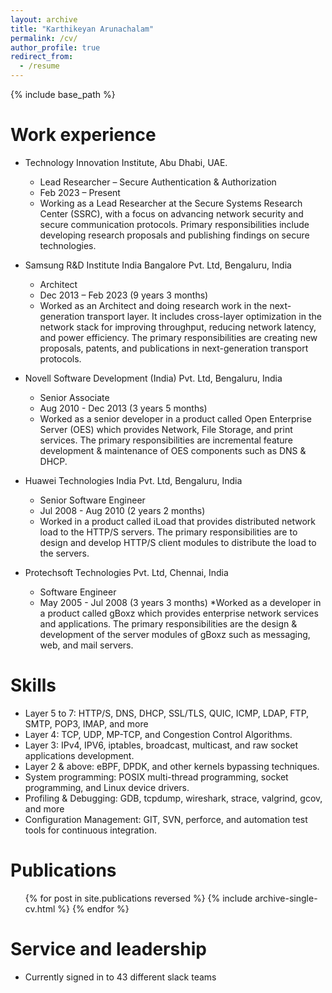 ```yaml
---
layout: archive
title: "Karthikeyan Arunachalam"
permalink: /cv/
author_profile: true
redirect_from:
  - /resume
---
```


{% include base_path %}


Work experience
======
* Technology Innovation Institute, Abu Dhabi, UAE.
  * Lead Researcher – Secure Authentication & Authorization
  * Feb 2023 – Present
  * Working as a Lead Researcher at the Secure Systems Research Center (SSRC), with a focus on advancing network security and secure communication protocols. Primary responsibilities include developing research proposals and publishing findings on secure technologies.

* Samsung R&D Institute India Bangalore Pvt. Ltd, Bengaluru, India
  * Architect 
  * Dec 2013 – Feb 2023 (9 years 3 months)
  * Worked as an Architect and doing research work in the next-generation transport layer. It includes cross-layer optimization in the network stack for improving throughput, reducing network latency, and power efficiency. The primary responsibilities are creating new proposals, patents, and publications in next-generation transport protocols.

* Novell Software Development (India) Pvt. Ltd, Bengaluru, India
  * Senior Associate 
  * Aug 2010 - Dec 2013 (3 years 5 months)
  * Worked as a senior developer in a product called Open Enterprise Server (OES) which provides Network, File Storage, and print services. The primary responsibilities are incremental feature development & maintenance of OES components such as DNS & DHCP.

* Huawei Technologies India Pvt. Ltd, Bengaluru, India
  * Senior Software Engineer 
  * Jul 2008 - Aug 2010 (2 years 2 months)
  * Worked in a product called iLoad that provides distributed network load to the HTTP/S servers. The primary responsibilities are to design and develop HTTP/S client modules to distribute the load to the servers.
    
* Protechsoft Technologies Pvt. Ltd, Chennai, India
  * Software Engineer 
  * May 2005 - Jul 2008 (3 years 3 months)
  *Worked as a developer in a product called gBoxz which provides enterprise network services and applications. The primary responsibilities are the design & development of the server modules of gBoxz such as messaging, web, and mail servers.
  
Skills
======
*	Layer 5 to 7: HTTP/S, DNS, DHCP, SSL/TLS, QUIC, ICMP, LDAP, FTP, SMTP, POP3, IMAP, and more
*	Layer 4: TCP, UDP, MP-TCP, and Congestion Control Algorithms. 
*	Layer 3: IPv4, IPV6, iptables, broadcast, multicast, and raw socket applications development.
*	Layer 2 & above: eBPF, DPDK, and other kernels bypassing techniques.
*	System programming: POSIX multi-thread programming, socket programming, and Linux device drivers.
*	Profiling & Debugging: GDB, tcpdump, wireshark, strace, valgrind, gcov, and more
*	Configuration Management: GIT, SVN, perforce, and automation test tools for continuous integration.

Publications
======
  <ul>{% for post in site.publications reversed %}
    {% include archive-single-cv.html %}
  {% endfor %}</ul>
  

  
Service and leadership
======
* Currently signed in to 43 different slack teams
